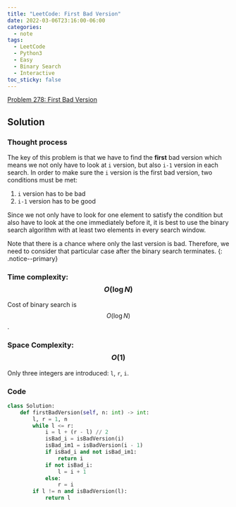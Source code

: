 ```yaml
---
title: "LeetCode: First Bad Version"
date: 2022-03-06T23:16:00-06:00
categories:
  - note
tags:
  - LeetCode
  - Python3
  - Easy
  - Binary Search
  - Interactive
toc_sticky: false
---
```


[Problem 278: First Bad Version]

[Problem 278: First Bad Version]: https://leetcode.com/problems/first-bad-version/

## Solution

### Thought process

The key of this problem is that we have to find the **first** bad version which means we not only have to look at `i` version, but also `i-1` version in each search. In order to make sure the `i` version is the first bad version, two conditions must be met:

1. `i` version has to be bad
2. `i-1` version has to be good

Since we not only have to look for one element to satisfy the condition but also have to look at the one immediately before it, it is best to use the binary search algorithm with at least two elements in every search window. 

Note that there is a chance where only the last version is bad. Therefore, we need to consider that particular case after the binary search terminates.
{: .notice--primary}

### Time complexity: $$O(\log N)$$

Cost of binary search is $$O(\log N)$$.

### Space Complexity: $$O(1)$$

Only three integers are introduced: `l`, `r`, `i`.

### Code

```py
class Solution:
    def firstBadVersion(self, n: int) -> int:        
        l, r = 1, n
        while l <= r:
            i = l + (r - l) // 2
            isBad_i = isBadVersion(i)
            isBad_im1 = isBadVersion(i - 1)
            if isBad_i and not isBad_im1:
                return i
            if not isBad_i:
                l = i + 1
            else:
                r = i
        if l != n and isBadVersion(l):
            return l
```
